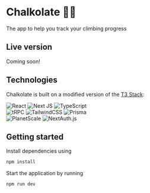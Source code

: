# Chalkolate 🧗‍♂️

The app to help you track your climbing progress

## Live version

Coming soon!

## Technologies

Chalkolate is built on a modified version of the [T3 Stack](https://create.t3.gg/):

![React](https://img.shields.io/badge/react-%2320232a.svg?style=for-the-badge&logo=react&logoColor=%2361DAFB)
![Next JS](https://img.shields.io/badge/Next-black?style=for-the-badge&logo=next.js&logoColor=white)
![TypeScript](https://img.shields.io/badge/typescript-%23007ACC.svg?style=for-the-badge&logo=typescript&logoColor=white)  
![tRPC](https://img.shields.io/badge/tRPC-000000?style=for-the-badge&logo=trpc&logoColor=white)
![TailwindCSS](https://img.shields.io/badge/tailwind-%2338B2AC.svg?style=for-the-badge&logo=tailwind-css&logoColor=white)
![Prisma](https://img.shields.io/badge/Prisma-1B222D?style=for-the-badge&logo=prisma&logoColor=white)  
![PlanetScale](https://img.shields.io/badge/PlanetScale-000000?style=for-the-badge&logo=planetscale&logoColor=white)
![NextAuth.js](https://img.shields.io/badge/NextAuth.js-853bf8?style=for-the-badge&logo=cool&backgroundColor=white)


## Getting started

Install dependencies using

```bash
npm install
```

Start the application by running

```bash
npm run dev
```
